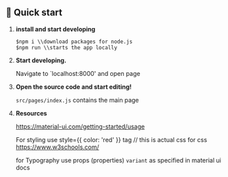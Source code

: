 ## 🚀 Quick start

1.  **install and start developing**

    ```shell
    $npm i \\download packages for node.js
    $npm run \\starts the app locally 
    ```

1.  **Start developing.**

    Navigate to `localhost:8000' and open page


1.  **Open the source code and start editing!**

      `src/pages/index.js` contains the main page

1.  **Resources**

    https://material-ui.com/getting-started/usage

    For styling use style={{ color: 'red' }} tag // this is actual css
    for css https://www.w3schools.com/

    for Typography use props (properties) `variant` as specified in material ui docs
    
